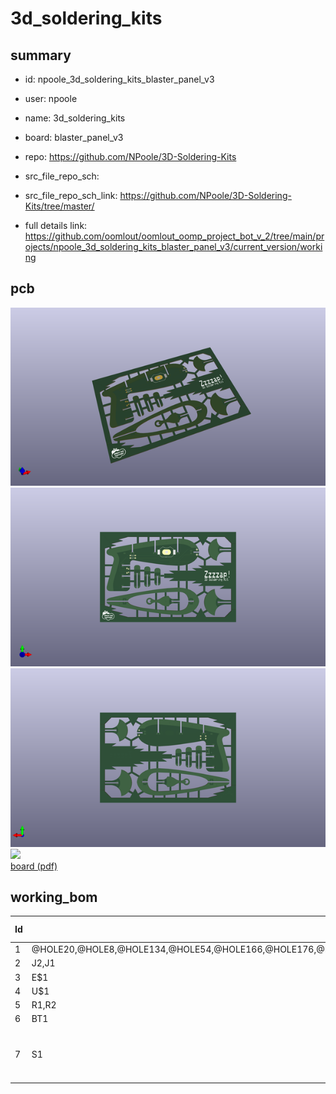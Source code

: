 # 3d_soldering_kits
 
## summary 
* id: npoole_3d_soldering_kits_blaster_panel_v3
* user: npoole
* name: 3d_soldering_kits
* board: blaster_panel_v3
* repo: https://github.com/NPoole/3D-Soldering-Kits



* src_file_repo_sch: 
* src_file_repo_sch_link: https://github.com/NPoole/3D-Soldering-Kits/tree/master/
* full details link: https://github.com/oomlout/oomlout_oomp_project_bot_v_2/tree/main/projects/npoole_3d_soldering_kits_blaster_panel_v3/current_version/working  



## pcb  
![](working_3d_600.png) 
![](working_3d_front_600.png)  
![](working_3d_back_600.png)  
![](working_600.png)  
[board (pdf)](working.pdf)  

## working_bom
| Id | Designator | Footprint | Quantity | Designation | Supplier and ref |  | None | 
| --- | --- | --- | --- | --- | --- | --- | --- | 
| 1 | @HOLE20,@HOLE8,@HOLE134,@HOLE54,@HOLE166,@HOLE176,@HOLE216,@HOLE157,@HOLE70,@HOLE173,@HOLE236,@HOLE16,@HOLE103,@HOLE145,@HOLE208,@HOLE147,@HOLE37,@HOLE184,@HOLE240,@HOLE138,@HOLE17,@HOLE44,@HOLE24,@HOLE28,@HOLE160,@HOLE117,@HOLE25,@HOLE74,@HOLE239,@HOLE217,@HOLE214,@HOLE213,@HOLE237,@HOLE82,@HOLE142,@HOLE120,@HOLE137,@HOLE234,@HOLE39,@HOLE152,@HOLE66,@HOLE95,@HOLE194,@HOLE198,@HOLE182,@HOLE185,@HOLE193,@HOLE121,@HOLE87,@HOLE215,@HOLE183,@HOLE12,@HOLE69,@HOLE62,@HOLE132,@HOLE211,@HOLE169,@HOLE190,@HOLE94,@HOLE90,@HOLE104,@HOLE158,@HOLE33,@HOLE68,@HOLE0,@HOLE45,@HOLE57,@HOLE238,@HOLE170,@HOLE21,@HOLE187,@HOLE92,@HOLE77,@HOLE151,@HOLE123,@HOLE72,@HOLE52,@HOLE226,@HOLE202,@HOLE210,@HOLE65,@HOLE110,@HOLE206,@HOLE212,@HOLE18,@HOLE186,@HOLE47,@HOLE203,@HOLE165,@HOLE177,@HOLE75,@HOLE15,@HOLE23,@HOLE153,@HOLE84,@HOLE81,@HOLE108,@HOLE107,@HOLE150,@HOLE136,@HOLE11,@HOLE163,@HOLE10,@HOLE31,@HOLE48,@HOLE83,@HOLE96,@HOLE178,@HOLE9,@HOLE101,@HOLE102,@HOLE241,@HOLE51,@HOLE223,@HOLE172,@HOLE122,@HOLE219,@HOLE209,@HOLE7,@HOLE116,@HOLE56,@HOLE105,@HOLE118,@HOLE34,@HOLE38,@HOLE235,@HOLE230,@HOLE231,@HOLE164,@HOLE97,@HOLE40,@HOLE127,@HOLE124,@HOLE205,@HOLE168,@HOLE115,@HOLE2,@HOLE80,@HOLE29,@HOLE144,@HOLE159,@HOLE3,@HOLE106,@HOLE53,@HOLE61,@HOLE155,@HOLE200,@HOLE35,@HOLE4,@HOLE228,@HOLE148,@HOLE196,@HOLE207,@HOLE129,@HOLE146,@HOLE125,@HOLE218,@HOLE119,@HOLE175,@HOLE130,@HOLE59,@HOLE233,@HOLE63,@HOLE191,@HOLE13,@HOLE201,@HOLE86,@HOLE181,@HOLE100,@HOLE154,@HOLE131,@HOLE220,@HOLE67,@HOLE99,@HOLE41,@HOLE180,@HOLE188,@HOLE171,@HOLE46,@HOLE1,@HOLE76,@HOLE204,@HOLE174,@HOLE128,@HOLE71,@HOLE197,@HOLE98,@HOLE222,@HOLE79,@HOLE232,@HOLE30,@HOLE93,@HOLE14,@HOLE64,@HOLE162,@HOLE161,@HOLE139,@HOLE135,@HOLE224,@HOLE88,@HOLE89,@HOLE78,@HOLE91,@HOLE227,@HOLE32,@HOLE195,@HOLE26,@HOLE126,@HOLE27,@HOLE36,@HOLE60,@HOLE199,@HOLE192,@HOLE114,@HOLE133,@HOLE189,@HOLE42,@HOLE167,@HOLE225,@HOLE111,@HOLE141,@HOLE49,@HOLE179,@HOLE85,@HOLE112,@HOLE221,@HOLE149,@HOLE113,@HOLE55,@HOLE109,@HOLE19,@HOLE50,@HOLE73,@HOLE156,@HOLE6,@HOLE58,@HOLE143,@HOLE140,@HOLE43,@HOLE5,@HOLE229,@HOLE22 |  | 242 |  |  |  | [''] | 
| 2 | J2,J1 | 1X01 | 2 |  |  |  | [''] | 
| 3 | E$1 | GREATBIGFACTORYCLOUDLOGO#PNG | 1 |  |  |  | [''] | 
| 4 | U$1 | TEXT345#PNG | 1 |  |  |  | [''] | 
| 5 | R1,R2 | AXIAL-0.3 | 2 | 1k |  |  | [''] | 
| 6 | BT1 | BATTCON_20MM_4LEGS | 1 |  |  |  | [''] | 
| 7 | S1 | TACTILE_SWITCH_PTH_RIGHT_ANGLE_KIT | 1 | MOMENTARY-SWITCH-SPST-PTH-RIGHT-ANGLE-KIT |  |  | [''] | 




